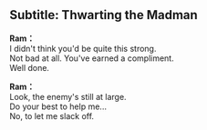 # 

  
## Subtitle: Thwarting the Madman
  
**Ram：**  
I didn't think you'd be quite this strong.  
Not bad at all. You've earned a compliment.  
Well done.  
  
**Ram：**  
Look, the enemy's still at large.  
Do your best to help me...  
 No, to let me slack off.  
